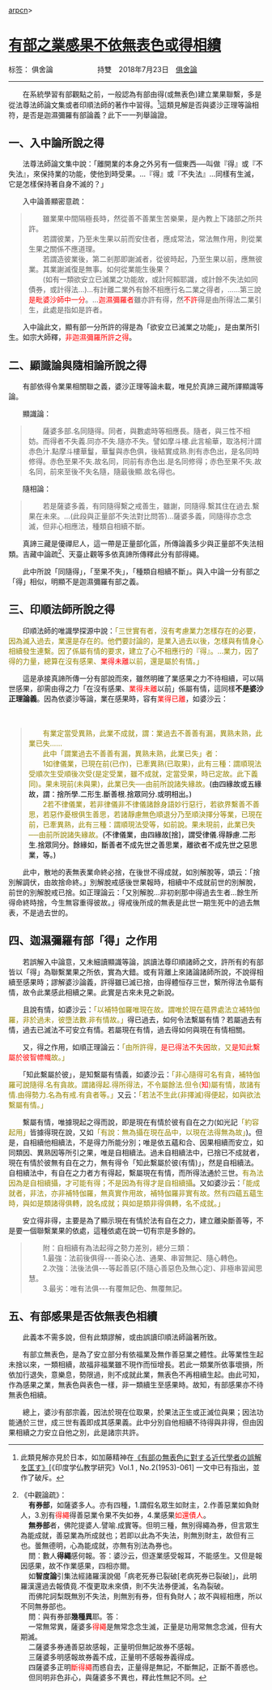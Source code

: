 ﻿[arpcn](https://arpcn.github.io/)><br>

# [有部之業感果不依無表色或得相續][1]

标签： 俱舍論
　　　　　　持雙　2018年7月23日　[俱舍論](https://mp.weixin.qq.com/s/HNNfqC3dI2HMy4MXRWK-pw)

---

　　在系統學習有部觀點之前，一般認為有部由得(或無表色)建立業果聯繫，多是從法尊法師論文集或者印順法師的著作中習得。[^1]這類見解是否與婆沙正理等論相符，是否是迦濕彌羅有部論義？此下一一列舉論證。

## 一、入中論所說之得

　　法尊法師論文集中說：「離開業的本身之外另有一個東西──叫做『得』或『不失法』，來保持業的功能，使他到時受果。…『得』或『不失法』…同樣有生滅，它是怎樣保持著自身不滅的？」

　　入中論善顯密意疏：

>　　雖業果中間隔極長時，然從善不善業生苦樂果，是內教上下諸部之所共許。<br>
>　　若謂彼業，乃至未生果以前而安住者，應成常法，常法無作用，則從業生果之關係不應道理。<br>
>　　若謂造彼業後，第二剎那即謝滅者，從彼時起，乃至生果以前，應無彼業。其業謝滅復是無事。如何從業能生後果？<br>
>　　(如有一類欲安立已滅業之功能故，或計阿賴耶識，或計餘不失法如同債券，或計得法…)…有計離二業外有餘不相應行名二業之得者，……第三說<font color="red">是毗婆沙師中一分</font>。…<font color="red">迦濕彌羅者</font>雖亦許有得，然<font color="red">不許</font>得是由所得法二業引生，此處是指如是許者。

　　入中論此文，顯有部一分所許的得是為「欲安立已滅業之功能」，是由業所引生。如宗大師釋，<font color="red">非迦濕彌羅所許之得</font>。

## 二、顯識論與隨相論所說之得

　　有部依得令業果相關聯之義，婆沙正理等論未載，唯見於真諦三藏所譯顯識等論。

　　顯識論：

>　　薩婆多部.名同隨得。同者，與數處時等相應長。隨者，與三性不相妨。而得者不失義.同亦不失.隨亦不失。譬如摩斗樓.此言榆華，取洛柯汁謂赤色汁.點摩斗樓華鬘，華鬘與赤色俱，後結實成熟.則有赤色出，是名同時修得。赤色至果不失.故名同，同前有赤色出.是名同修得；赤色至果不失.故名同，前來至後不失名隨，隨最後顯.故名得也。

　　隨相論：

>　　若是薩婆多義，有同隨得繫之戒善生，雖謝，同隨得.繫其住在過去.繫果在未來。…(此段與正量部不失法對比問答)…薩婆多義，同隨得亦念念滅，但非心相應法，種類自相續不斷。

　　真諦三藏是優禪尼人，這一帶是正量部化區，所傳論義多少與正量部不失法相類。吉藏中論疏[^2]、天臺止觀等多依真諦所傳釋此分有部得繩。

　　此中所說「同隨得」，「至果不失」，「種類自相續不斷」。與入中論一分有部之「得」相似，明顯不是迦濕彌羅有部之義。

## 三、印順法師所說之得

　　印順法師的唯識學探源中說：<font color="#958503">「三世實有者，沒有考慮業力怎樣存在的必要，因為滅入過去，業還是存在的。他們要討論的，是業入過去以後，怎樣與有情身心相續發生連繫。因了係屬有情的要求，建立了心不相應行的『得』。…業力，因了得的力量，總算在沒有感果、<font color="red">業得未離</font>以前，還是屬於有情。」</font>

　　這是承接真諦所傳一分有部說而來，雖然明確了業感果之力不待相續，可以隔世感果，卻需由得之力「在沒有感果、<font color="red">業得未離</font>以前」係屬有情，這同樣**不是婆沙正理論義**。因為依婆沙等論，業在感果時，容有<font color="red">業得已離</font>，如婆沙云：

　　<font color="#958503">

>　　有業定當受異熟，此業不成就，謂：業過去不善善有漏，異熟未熟，此業已失……<br>
>　　此中「謂業過去不善善有漏，異熟未熟，此業已失」者：<br>
>　　1如律儀業，已現在前(已作)，已牽異熟(已取果)，此有三種：謂順現法受順次生受順後次受(是定受業，雖不成就，定當受果，時已定故。此下義同)。果未現前(未與果)，此業已失──由前所說諸失緣故。<font color="black">(由四緣故或五緣故，謂：捨所學.二形生.斷善根.捨眾同分.或明相出。)</font><br>
>　　2若不律儀業，若非律儀非不律儀諸餘身語妙行惡行，若欲界繫善不善思，若惡作憂根俱生善思，若諸靜慮無色順退分乃至順決擇分等業，已現在前，已牽異熟，此有三種：謂順現法受等，如前說。果未現前，此業已失──由前所說諸失緣故。</font><font color="black">(不律儀業，由四緣故[捨]，謂受律儀.得靜慮.二形生.捨眾同分。餘緣如，斷善者不成先世之善思業，離欲者不成先世之惡思業，等。)</font>

　　此中，散地的表無表業命終必捨，在後世不得成就，如別解脫等，頌云：「捨別解調伏，由故捨命終。」別解脫戒感後世果報時，相續中不成就前世的別解脫，前世的別解脫戒已捨。如正理論云：「又別解脫…非初剎那中得過去生者…餘生所得命終時捨，今生無容重得彼故。」得戒後所成的無表是此世一期生死中的過去無表，不是過去世的。

## 四、迦濕彌羅有部「得」之作用

　　若誤解入中論意，又未細讀顯識等論，誤讀法尊印順諸師之文，許所有的有部皆以「得」為聯繫業果之所依，實為大錯。或有背離上來諸論諸師所說，不說得相續至感果時；謬解婆沙論義，許得雖已滅已捨，由得體恒存三世，繫所得法令屬有情，故令此業感此相續之果。此實是古來未見之新說。

　　且說有情，如婆沙云：<font color="#958503">「以補特伽羅唯現在故。謂唯於現在蘊界處法立補特伽羅，非於過未，彼墮法數.非有情故。」</font>得已過去，如何令法繫屬有情？若屬過去有情，過去已滅法不可安立有情。若屬現在有情，過去得如何與現在有情相關。

　　又，得之作用，如順正理論云：<font color="#958503">「由所許得，<font color="red">是已得法不失因</font>故，又<font color="red">是知此繫屬於彼智幖幟</font>故。」</font>

　　「知此繫屬於彼」，是知繫屬有情義，如婆沙云：<font color="#958503">「非心隨得可名有貪，補特伽羅可說隨得.名有貪故。謂諸得起.得所得法，不令屬餘法.但令(<font color="red">知</font>)屬有情，故諸有情.由得勢力.名為有戒.有貪者等。」</font>又云：<font color="#958503">「若法不生此(非擇滅)得便起，如與欲法繫屬有情。」</font>

　　繫屬有情，唯據現起之得而說，即是現在有情於彼有自在之力(如光記<font color="#958503">「約容起用」</font>皆據得現在說，又如<font color="#958503">「有說：無為攝在現在品中，以現在法得無為故」</font>)。但是，自相續他相續法，不是得力所能分別；唯是依五蘊和合、因果相續而安立，如同類因、異熟因等所引之果，唯是自相續法。過未自相續法中，已捨已不成就者，現在有情於彼無有自在之力，無有得令「知此繫屬於彼(有情)」，然是自相續法。自相續法中，有自在之力者方有得起，繫屬現在有情，而所得法通於三世。<font color="#958503">有為法因為是自相續攝，才可能有得；不是因為有得才是自相續攝</font>。又如婆沙云：<font color="#958503">「能成就者，非法，亦非補特伽羅，無真實作用故，補特伽羅非實有故。然有四蘊五蘊生時，與如是類諸得俱轉，說名成就；與如是類非得俱轉，名不成就。」</font>

　　安立得非得，主要是為了顯示現在有情於法有自在之力，建立離染斷善等，不是要一個聯繫業果的依處，這種依處在說一切有宗是多餘的。

>　　附：自相續有為法起得之勢力差別，總分三類：<br>
>　　1.最強：法前後俱得---善染心法、通果、串習無記、隨心轉色。<br>
>　　2.次強：法後法俱---等起善惡(不隨心善惡色及無心定)、非極串習闻思慧。<br>
>　　3.最劣：唯有法俱---有覆無記色、無覆無記。

## 五、有部感果是否依無表色相續

　　此義本不需多說，但有此類謬解，或由誤讀印順法師論著所致。

　　有部立無表色，是為了安立部分有依福業及無作善惡業之體性。此等業性生起未捨以來，一類相續，故福非福業雖不現作而恒增長。若此一類業所依事壞損，所依加行退失，意樂息，勢限過，則不成就此業，無表色不再相續生起。由此可知，作為感果之業，無表色與表色一樣，非一類續生至感果時。故知，有部感果亦不待無表色相續。

　　總上，婆沙有部宗義，因法於現在位取果，於果法正生或正滅位與果；因法功能通於三世，成三世有義即成其感果義。此中分別自他相續不待得與非得，但由因果相續之力安立自他之別，此是諸宗共許。



[^1]: 此類見解亦見於日本，如加藤精神在[《有部の無表色に對する近代學者の誤解を匡す》][2][《印度学仏教学研究》Vol.1 , No.2(1953)-061] 一文中已有指出，並作了破斥。

[^2]: 《中觀論疏》：<br>&nbsp;&nbsp;&nbsp;&nbsp;**有券部**，如薩婆多人。亦有四種，1.謂假名眾生如財主，2.作善惡業如負財人，3.別有<font color="red">得繩</font>得善惡業令果不失如券，4.業感果<font color="red">如還債人</font>。<br>&nbsp;&nbsp;&nbsp;&nbsp;**無券部**者，佛陀提婆人.譬喻.成實等。但明三種，無別得繩為券，但言眾生為能成就，善惡業為所成就也；若即以此為不失法，則無別財主，故但有三也。曇無德明，心為能成就，亦無有別法為券也。<br>&nbsp;&nbsp;&nbsp;&nbsp;問：數人**得繩**感何報。答：婆沙云，但逐業感受報耳，不能感生。又但是報因感果，故不作業感果，四相亦爾。<br>&nbsp;&nbsp;&nbsp;&nbsp;如**智度論**引集法經諸羅漢說偈「病老死券已裂破[老病死券已裂破]」，此明羅漢還過去報債竟.不復更取未來債，則不失法券便滅，名為裂破。<br>&nbsp;&nbsp;&nbsp;&nbsp;而佛陀訶梨既無別不失法，則無別有券，但有負財人；故不與經相應，所以不同無券部也。<br>&nbsp;&nbsp;&nbsp;&nbsp;問：與有券部**幾種異**耶。答：<br>&nbsp;&nbsp;&nbsp;&nbsp;一常無常異，薩婆多<font color="red">得繩</font>是無常念念生滅，正量是功用常無念念滅，但有大期滅。<br>&nbsp;&nbsp;&nbsp;&nbsp;二薩婆多券通善惡故感報，正量明但無記故券不感報。<br>&nbsp;&nbsp;&nbsp;&nbsp;三薩婆多明感報故券義不成，正量明不感報券義得成。<br>&nbsp;&nbsp;&nbsp;&nbsp;四薩婆多正明<font color="red">斷得繩</font>而惑自去，正量得是無記，不斷無記，正斷不善惑也。<br>&nbsp;&nbsp;&nbsp;&nbsp;但同明非色非心，與薩婆多不異也，釋此性無記不同。

  [1]: https://mp.weixin.qq.com/s/vQWfUzWsgNVQLB603tCBzQ
  [2]: http://echo-lab.ddo.jp/Libraries/%e5%8d%b0%e5%ba%a6%e5%ad%a6%e4%bb%8f%e6%95%99%e5%ad%a6%e7%a0%94%e7%a9%b6/%E5%8D%B0%E5%BA%A6%E5%AD%B8%E4%BD%9B%E6%95%99%E5%AD%B8%E7%A0%94%E7%A9%B6%E7%AC%AC1%E5%B7%BB%E7%AC%AC2%E5%8F%B7/Vol.1%20,%20No.2(1953)061%e5%8a%a0%e8%97%a4%20%e7%b2%be%e7%a5%9e%e3%80%8c%e6%9c%89%e9%83%a8%e3%81%ae%e7%84%a1%e8%a1%a8%e8%89%b2%e3%81%ab%e5%b0%8d%e3%81%99%e3%82%8b%e8%bf%91%e4%bb%a3%e5%ad%b8%e8%80%85%e3%81%ae%e8%aa%a4%e8%a7%a3%e3%82%92%e5%8c%a1%e3%81%99%e3%80%8d.pdf

